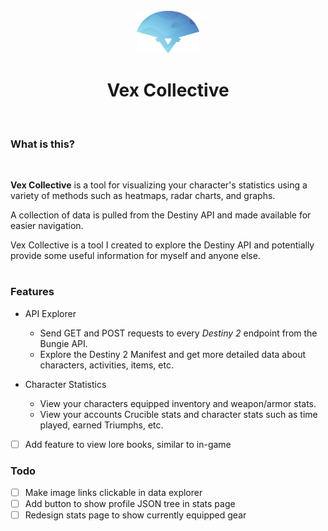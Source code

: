 <div align="center">
  <br>
  <img src="public/logo.png" width="100">
  <h1>Vex Collective</h1>
  <br>
</div>

### What is this?

<br>

**Vex Collective** is a tool for visualizing your character's statistics using a variety of methods such as heatmaps, radar charts, and graphs.

A collection of data is pulled from the Destiny API and made available for easier navigation.

Vex Collective is a tool I created to explore the Destiny API and potentially provide some useful information for myself and anyone else.

<h1></h1>

### Features

- API Explorer
  - Send GET and POST requests to every _Destiny 2_ endpoint from the Bungie API.
  - Explore the Destiny 2 Manifest and get more detailed data about characters, activities, items, etc.
- Character Statistics

  - View your characters equipped inventory and weapon/armor stats.
  - View your accounts Crucible stats and character stats such as time played, earned Triumphs, etc.

- [ ] Add feature to view lore books, similar to in-game

### Todo

- [ ] Make image links clickable in data explorer
- [ ] Add button to show profile JSON tree in stats page
- [ ] Redesign stats page to show currently equipped gear
